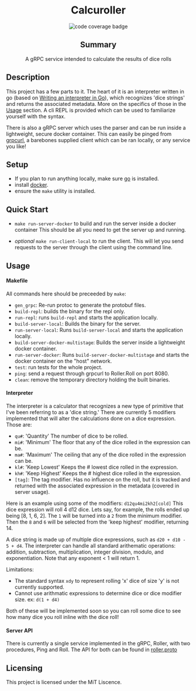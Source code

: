 <div align="center">

# Calcuroller
![code coverage badge](https://github.com/daneofmanythings/calcuroller/actions/workflows/tests.yml/badge.svg)

## Summary
A gRPC service intended to calculate the results of dice rolls

</div>

## Description
This project has a few parts to it. The heart of it is an interpreter
written in go (based on [Writing an interpreter in Go](https://interpreterbook.com/)),
which recognizes 'dice strings' and returns the associated metadata.
More on the specifics of those in the [Usage](#usage) section. A cli 
REPL is provided which can be used to familiarize yourself with the syntax.

There is also a gRPC server which uses the parser and can be run inside
a lightweight, secure docker container. This can easily be pinged from [grpcurl](https://github.com/fullstorydev/grpcurl),
a barebones supplied client which can be ran locally, or any service you like!

## Setup

- If you plan to run anything locally, make sure [go](https://go.dev/) is installed.
- install [docker](https://docs.docker.com/get-docker/).
- ensure the `make` utility is installed.

## Quick Start

- `make run-server-docker` to build and run the server inside a docker container
This should be all you need to get the server up and running.

- *optional* `make run-client-local` to run the client.
This will let you send requests to the server through the client using the command line.


## Usage

#### Makefile
All commands here should be preceeded by `make`:
- `gen_grpc`: Re-run protoc to generate the protobuf files.
- `build-repl`: builds the binary for the repl only.
- `run-repl`: runs `build-repl` and starts the application locally.
- `build-server-local`: Builds the binary for the server.
- `run-server-local`: Runs `build-server-local` and starts the application locally.
- `build-server-docker-multistage`: Builds the server inside a lightweight docker container.
- `run-server-docker`: Runs `build-server-docker-multistage` and starts the docker container on the "host" network.
- `test`: run tests for the whole project.
- `ping`: send a request through grpcurl to Roller.Roll on port 8080.
- `clean`: remove the temporary directory holding the built binaries.

#### Interpreter
The interpreter is a calculator that recognizes a new type of primitive that I've been referring to as a 'dice string.'
There are currently 5 modifiers implemented that will alter the calculations done on a dice expression. Those are:

- `qu#`: 'Quantity' The number of dice to be rolled.
- `mi#`: 'Minimum' The floor that any of the dice rolled in the expression can be.
- `ma#`: 'Maximum' The ceiling that any of the dice rolled in the expression can be.
- `kl#`: 'Keep Lowest' Keeps the # lowest dice rolled in the expression.
- `kh#`: 'Keep Highest' Keeps the # highest dice rolled in the expression.
- `[tag]`: The tag modifier. Has no influence on the roll, but it is tracked and returned with the associated expression in the metadata (covered in server usage).

Here is an example using some of the modifiers: `d12qu4mi2kh2[cold]`
This dice expression will roll 4 d12 dice. Lets say, for example, the rolls ended up being [8, 1, 6, 2].
The `1` will be turned into a `2` from the minimum modifier. Then the `8` and `6` will be selected from the
'keep highest' modifier, returning 14.

A dice string is made up of multiple dice expressions, such as `d20 + d10 - 5 + d4`. 
The interpreter can handle all standard arithematic operations: addition, subtraction, multiplication, integer division, modulo, and exponentiation.
Note that any exponent < 1 will return 1.

Limitations:
- The standard syntax `xdy` to represent rolling 'x' dice of size 'y' is not currently supported.
- Cannot use arithmatic expressions to determine dice or dice modifier size. ex: `d(1 + d4)`

Both of these will be implemented soon so you can roll some dice to see how many dice you roll inline with the dice roll!


#### Server API
There is currently a single service implemented in the gRPC, Roller, with two procedures, Ping and Roll.
The API for both can be found in [roller.proto](./internal/grpc/proto/roller.proto)


## Licensing
This project is licensed under the MiT Liscence.
